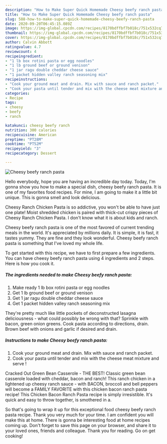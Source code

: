 ```yaml
---
description: "How to Make Super Quick Homemade Cheesy beefy ranch pasta"
title: "How to Make Super Quick Homemade Cheesy beefy ranch pasta"
slug: 588-how-to-make-super-quick-homemade-cheesy-beefy-ranch-pasta
date: 2020-09-20T06:45:15.089Z
image: https://img-global.cpcdn.com/recipes/8170bdffbf7b018c/751x532cq70/cheesy-beefy-ranch-pasta-recipe-main-photo.jpg
thumbnail: https://img-global.cpcdn.com/recipes/8170bdffbf7b018c/751x532cq70/cheesy-beefy-ranch-pasta-recipe-main-photo.jpg
cover: https://img-global.cpcdn.com/recipes/8170bdffbf7b018c/751x532cq70/cheesy-beefy-ranch-pasta-recipe-main-photo.jpg
author: Calvin Abbott
ratingvalue: 4.7
reviewcount: 4
recipeingredient:
- "1 lb box rotini pasta or egg noodles"
- "1 lb ground beef or ground venison"
- "1 jar ragu double cheddar cheese sauce"
- "1 packet hidden valley ranch seasoning mix"
recipeinstructions:
- "Cook your ground meat and drain. Mix with sauce and ranch packet."
- "Cook your pasta until tender and mix with the cheese meat mixture and serve !"
categories:
- Recipe
tags:
- cheesy
- beefy
- ranch

katakunci: cheesy beefy ranch 
nutrition: 300 calories
recipecuisine: American
preptime: "PT28M"
cooktime: "PT52M"
recipeyield: "3"
recipecategory: Dessert

---
```



![Cheesy beefy ranch pasta](https://img-global.cpcdn.com/recipes/8170bdffbf7b018c/751x532cq70/cheesy-beefy-ranch-pasta-recipe-main-photo.jpg)

Hello everybody, hope you are having an incredible day today. Today, I'm gonna show you how to make a special dish, cheesy beefy ranch pasta. It is one of my favorites food recipes. For mine, I am going to make it a little bit unique. This is gonna smell and look delicious.

Cheesy Ranch Chicken Pasta is so addictive, you won&#39;t be able to have just one plate! Moist shredded chicken is paired with thick-cut crispy pieces of Cheesy Ranch Chicken Pasta. I don&#39;t know what it is about kids and ranch.

Cheesy beefy ranch pasta is one of the most favored of current trending meals in the world. It's appreciated by millions daily. It is simple, it is fast, it tastes yummy. They are fine and they look wonderful. Cheesy beefy ranch pasta is something that I've loved my whole life.


To get started with this recipe, we have to first prepare a few ingredients. You can have cheesy beefy ranch pasta using 4 ingredients and 2 steps. Here is how you cook it.

<!--inarticleads1-->

##### The ingredients needed to make Cheesy beefy ranch pasta:

1. Make ready 1 lb box rotini pasta or egg noodles
1. Get 1 lb ground beef or ground venison
1. Get 1 jar ragu double cheddar cheese sauce
1. Get 1 packet hidden valley ranch seasoning mix


They&#39;re pretty much like little pockets of deconstructed lasagna deliciousness - what could possibly be wrong with that? Sprinkle with bacon, green onion greens. Cook pasta according to directions, drain. Brown beef with onions and garlic if desired and drain. 

<!--inarticleads2-->

##### Instructions to make Cheesy beefy ranch pasta:

1. Cook your ground meat and drain. Mix with sauce and ranch packet.
1. Cook your pasta until tender and mix with the cheese meat mixture and serve !


Cracked Out Green Bean Casserole - THE BEST! Classic green bean casserole loaded with cheddar, bacon and ranch! This ranch chicken in a lightened up cheesy ranch sauce - with BACON, broccoli and bell peppers will become a FAMILY FAVORITE with this chicken bacon ranch pasta recipe! This Chicken Bacon Ranch Pasta recipe is simply irresistible. It&#39;s quick and easy to throw together, is smothered in a. 

So that's going to wrap it up for this exceptional food cheesy beefy ranch pasta recipe. Thank you very much for your time. I am confident you will make this at home. There is gonna be interesting food at home recipes coming up. Don't forget to save this page on your browser, and share it to your loved ones, friends and colleague. Thank you for reading. Go on get cooking!
